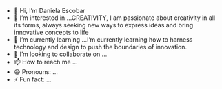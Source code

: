 - 👋 Hi, I’m Daniela Escobar
- 👀 I’m interested in ...CREATIVITY, I am passionate about creativity in all its forms, always seeking new ways to express ideas and bring innovative concepts to life
- 🌱 I’m currently learning ...I’m currently learning how to harness technology and design to push the boundaries of innovation.
- 💞️ I’m looking to collaborate on ...
- 📫 How to reach me ...
- 😄 Pronouns: ...
- ⚡ Fun fact: ...

<!---
descobarmej/descobarmej is a ✨ special ✨ repository because its `README.md` (this file) appears on your GitHub profile.
You can click the Preview link to take a look at your changes.
--->
